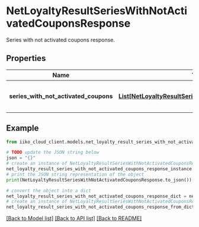# NetLoyaltyResultSeriesWithNotActivatedCouponsResponse

Series with not activated coupons response.

## Properties

Name | Type | Description | Notes
------------ | ------------- | ------------- | -------------
**series_with_not_activated_coupons** | [**List[NetLoyaltyResultSeriesWithNotActivatedCoupons]**](NetLoyaltyResultSeriesWithNotActivatedCoupons.md) | Series with not activated coupons. | [optional] 

## Example

```python
from iiko_cloud_client.models.net_loyalty_result_series_with_not_activated_coupons_response import NetLoyaltyResultSeriesWithNotActivatedCouponsResponse

# TODO update the JSON string below
json = "{}"
# create an instance of NetLoyaltyResultSeriesWithNotActivatedCouponsResponse from a JSON string
net_loyalty_result_series_with_not_activated_coupons_response_instance = NetLoyaltyResultSeriesWithNotActivatedCouponsResponse.from_json(json)
# print the JSON string representation of the object
print(NetLoyaltyResultSeriesWithNotActivatedCouponsResponse.to_json())

# convert the object into a dict
net_loyalty_result_series_with_not_activated_coupons_response_dict = net_loyalty_result_series_with_not_activated_coupons_response_instance.to_dict()
# create an instance of NetLoyaltyResultSeriesWithNotActivatedCouponsResponse from a dict
net_loyalty_result_series_with_not_activated_coupons_response_from_dict = NetLoyaltyResultSeriesWithNotActivatedCouponsResponse.from_dict(net_loyalty_result_series_with_not_activated_coupons_response_dict)
```
[[Back to Model list]](../README.md#documentation-for-models) [[Back to API list]](../README.md#documentation-for-api-endpoints) [[Back to README]](../README.md)


